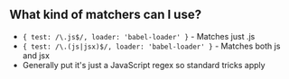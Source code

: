 ## What kind of matchers can I use?

* `{ test: /\.js$/, loader: 'babel-loader' }` - Matches just .js
* `{ test: /\.(js|jsx)$/, loader: 'babel-loader' }` - Matches both js and jsx
* Generally put it's just a JavaScript regex so standard tricks apply
